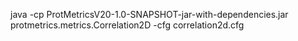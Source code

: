 java -cp ProtMetricsV20-1.0-SNAPSHOT-jar-with-dependencies.jar protmetrics.metrics.Correlation2D -cfg correlation2d.cfg